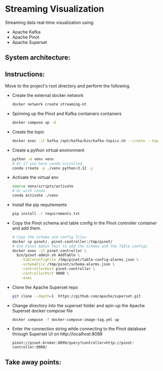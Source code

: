 # Streaming Visualization
Streaming data real-time visualization using:
- Apache Kafka
- Apache Pinot
- Apache Superset

## System architecture:


## Instructions:
Move to the project's root directory and perform the following.
- Create the external docker network
  ```bash
  docker network create streaming-nt 
  ```
- Spinning up the Pinot and Kafka containers containers
  ```bash
  docker compose up -d
  ```
- Create the topic 
  ```bash
  docker exec -it kafka /opt/kafka/bin/kafka-topics.sh --create --topic network-alarms --bootstrap-server kafka:9092
  ```
- Create a python virtual environment
  ```bash
  python -m venv venv
  # Or if you have conda installed
  conda create -p ./venv python<3.12 -y
  ```
- Activate the virtual env
  ```bash
  source venv/scripts/activate
  # Or with conda
  conda activate ./venv
  ```
- Install the pip requirements
  ```bash
  pip install -r requirements.txt
  ```
- Copy the Pinot schema and table config in the Pinot controller container and add them.
  ```bash
  # Copy the schema and config files
  docker cp pinot/. pinot-controller:/tmp/pinot/
  # Use Pinot Admin Tool to add the Schema and the Table configs
  docker exec -it pinot-controller \
    bin/pinot-admin.sh AddTable \
      -tableConfigFile /tmp/pinot/table-config-alarms.json \
      -schemaFile /tmp/pinot/schema-alarms.json \
      -controllerHost pinot-controller \
      -controllerPort 9000 \
      -exec
  ```
- Clone the Apache Superset repo
  ```bash
  git clone --depth=1  https://github.com/apache/superset.git
  ```
- Change directory into the superset folder and spin-up the Apache Superset docker compose file
  ```bash
  docker compose -f docker-compose-image-tag.yml up
  ```
- Enter the connection string while connecting to the Pinot database through Superset UI on http://localhost:8088
  ```
  pinot://pinot-broker:8099/query?controller=http://pinot-controller:9000/
  ```

## Take away points:
